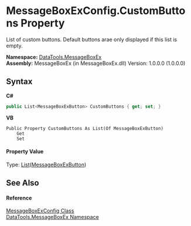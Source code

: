 # MessageBoxExConfig.CustomButtons Property 
 

List of custom buttons. Default buttons arae only displayed if this list is empty.

**Namespace:**&nbsp;<a href="N_DataTools_MessageBoxEx.md">DataTools.MessageBoxEx</a><br />**Assembly:**&nbsp;MessageBoxEx (in MessageBoxEx.dll) Version: 1.0.0.0 (1.0.0.0)

## Syntax

**C#**<br />
``` C#
public List<MessageBoxExButton> CustomButtons { get; set; }
```

**VB**<br />
``` VB
Public Property CustomButtons As List(Of MessageBoxExButton)
	Get
	Set
```


#### Property Value
Type: <a href="https://docs.microsoft.com/dotnet/api/system.collections.generic.list-1" target="_blank">List</a>(<a href="T_DataTools_MessageBoxEx_MessageBoxExButton.md">MessageBoxExButton</a>)

## See Also


#### Reference
<a href="T_DataTools_MessageBoxEx_MessageBoxExConfig.md">MessageBoxExConfig Class</a><br /><a href="N_DataTools_MessageBoxEx.md">DataTools.MessageBoxEx Namespace</a><br />